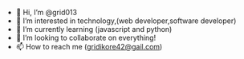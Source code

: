 - 👋 Hi, I’m @grid013
- 👀 I’m interested in technology,(web developer,software developer)
- 🌱 I’m currently learning (javascript and python)
- 💞️ I’m looking to collaborate on everything!
- 📫 How to reach me (gridikore42@gail.com)

<!---
grid013/grid013 is a ✨ special ✨ repository because its `README.md` (this file) appears on your GitHub profile.
You can click the Preview link to take a look at your changes.
--->
